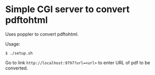 # Simple CGI server to convert pdftohtml

Uses poppler to convert pdftohtml.

Usage:

``` shellsession
$ ./setup.sh
```

Go to link `http://localhost:9797?url=<url>` to enter URL of pdf to be converted.

